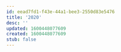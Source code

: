 ```yaml
---
id: eead7fd1-f43e-44a1-bee3-2550d83e5476
title: '2020'
desc: ''
updated: 1600448077609
created: 1600448077609
stub: false
---
```


